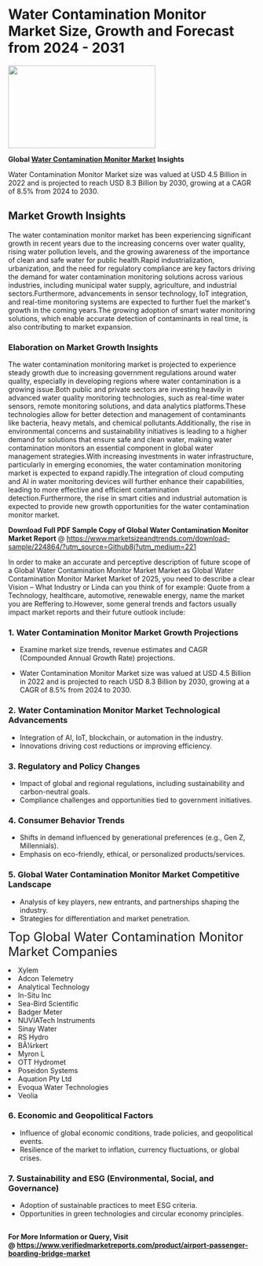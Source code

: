 <H1>Water Contamination Monitor Market Size, Growth and Forecast from 2024 - 2031</H1><img class="aligncenter size-medium wp-image-584254" src="https://thirdeyenews.in/wp-content/uploads/2024/09/Global-Market-Research-300x168.jpeg" alt="" width="300" height="168" /><p><strong>Global&nbsp;<a href="https://www.marketsizeandtrends.com/download-sample/224864/?utm_source=Github8j?utm_medium=221">Water Contamination Monitor Market</a> Insights</strong></p><p>Water Contamination Monitor Market size was valued at USD 4.5 Billion in 2022 and is projected to reach USD 8.3 Billion by 2030, growing at a CAGR of 8.5% from 2024 to 2030.</p><p><h2>Market Growth Insights</h2> The water contamination monitor market has been experiencing significant growth in recent years due to the increasing concerns over water quality, rising water pollution levels, and the growing awareness of the importance of clean and safe water for public health.Rapid industrialization, urbanization, and the need for regulatory compliance are key factors driving the demand for water contamination monitoring solutions across various industries, including municipal water supply, agriculture, and industrial sectors.Furthermore, advancements in sensor technology, IoT integration, and real-time monitoring systems are expected to further fuel the market's growth in the coming years.The growing adoption of smart water monitoring solutions, which enable accurate detection of contaminants in real time, is also contributing to market expansion. <h3>Elaboration on Market Growth Insights</h3> The water contamination monitoring market is projected to experience steady growth due to increasing government regulations around water quality, especially in developing regions where water contamination is a growing issue.Both public and private sectors are investing heavily in advanced water quality monitoring technologies, such as real-time water sensors, remote monitoring solutions, and data analytics platforms.These technologies allow for better detection and management of contaminants like bacteria, heavy metals, and chemical pollutants.Additionally, the rise in environmental concerns and sustainability initiatives is leading to a higher demand for solutions that ensure safe and clean water, making water contamination monitors an essential component in global water management strategies.With increasing investments in water infrastructure, particularly in emerging economies, the water contamination monitoring market is expected to expand rapidly.The integration of cloud computing and AI in water monitoring devices will further enhance their capabilities, leading to more effective and efficient contamination detection.Furthermore, the rise in smart cities and industrial automation is expected to provide new growth opportunities for the water contamination monitor market.</p><p><span class=""><strong>Download Full PDF Sample Copy of Global Water Contamination Monitor Market Report</strong> @ <a href="https://www.marketsizeandtrends.com/download-sample/224864/?utm_source=Github8j?utm_medium=221" target="_blank">https://www.marketsizeandtrends.com/download-sample/224864/?utm_source=Github8j?utm_medium=221</a></span></p><p>In order to make an accurate and perceptive description of future scope of a Global&nbsp;Water Contamination Monitor Market Market as Global&nbsp;Water Contamination Monitor Market Market of 2025, you need to describe a clear Vision &ndash; What Industry or Linda can you think of for example: Quote from a Technology, healthcare, automotive, renewable energy, name the market you are Reffering to.However, some general trends and factors usually impact market reports and their future outlook include:</p><h3>1.&nbsp;<strong>Water Contamination Monitor Market Growth Projections</strong></h3><ul><li>Examine market size trends, revenue estimates and CAGR (Compounded Annual Growth Rate) projections.</li><li><p>Water Contamination Monitor Market size was valued at USD 4.5 Billion in 2022 and is projected to reach USD 8.3 Billion by 2030, growing at a CAGR of 8.5% from 2024 to 2030.</p></li></ul><h3>2.&nbsp;<strong>Water Contamination Monitor Market Technological Advancements</strong></h3><ul><li>Integration of AI, IoT, blockchain, or automation in the industry.</li><li>Innovations driving cost reductions or improving efficiency.</li></ul><h3>3.&nbsp;<strong>Regulatory and Policy Changes</strong></h3><ul><li>Impact of global and regional regulations, including sustainability and carbon-neutral goals.</li><li>Compliance challenges and opportunities tied to government initiatives.</li></ul><h3>4.&nbsp;<strong>Consumer Behavior Trends</strong></h3><ul><li>Shifts in demand influenced by generational preferences (e.g., Gen Z, Millennials).</li><li>Emphasis on eco-friendly, ethical, or personalized products/services.</li></ul><h3>5.&nbsp;<strong>Global Water Contamination Monitor Market Competitive Landscape</strong></h3><ul><li>Analysis of key players, new entrants, and partnerships shaping the industry.</li><li>Strategies for differentiation and market penetration.</li></ul><p data-pm-slice="1 1 []"><span style="color: inherit; font-family: inherit; font-size: 25px;">Top Global Water Contamination Monitor Market Companies</span></p><div class="" data-test-id=""><p><li>Xylem</li><li> Adcon Telemetry</li><li> Analytical Technology</li><li> In-Situ Inc</li><li> Sea-Bird Scientific</li><li> Badger Meter</li><li> NUVIATech Instruments</li><li> Sinay Water</li><li> RS Hydro</li><li> BÃ¼rkert</li><li> Myron L</li><li> OTT Hydromet</li><li> Poseidon Systems</li><li> Aquation Pty Ltd</li><li> Evoqua Water Technologies</li><li> Veolia</li></p></div><h3>6.&nbsp;<strong>Economic and Geopolitical Factors</strong></h3><ul><li>Influence of global economic conditions, trade policies, and geopolitical events.</li><li>Resilience of the market to inflation, currency fluctuations, or global crises.</li></ul><h3>7.&nbsp;<strong>Sustainability and ESG (Environmental, Social, and Governance)</strong></h3><ul><li>Adoption of sustainable practices to meet ESG criteria.</li><li>Opportunities in green technologies and circular economy principles.</li></ul><h2><strong style="font-size: 14px;">For More Information or Query, Visit @&nbsp;</strong><a style="background-color: #ffffff; font-size: 14px;" href="https://www.marketsizeandtrends.com/report/water-contamination-monitor-market/" target="_blank">https://www.verifiedmarketreports.com/product/airport-passenger-boarding-bridge-market</a></h2>